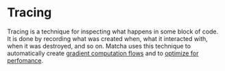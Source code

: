 # Tracing

Tracing is a technique for inspecting what happens in some block of code.
It is done by recording what was created when, what it interacted with,
when it was destroyed, and so on. Matcha uses this technique to 
automatically create [gradient computation flows](tensor/autograd) and to
[optimize for perfomance](JIT).

